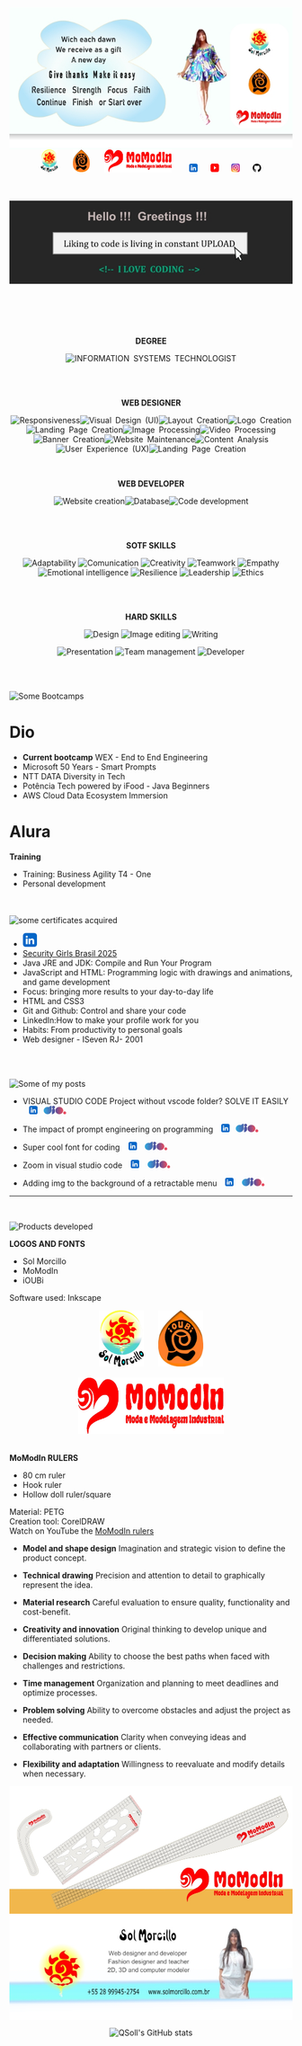 <img align="center" src="banner_top1.jpg">

<div align="center">
  <a href="https://solmorcillo.com.br" title="Website Sol Morcillo" target="_blank"><img src="logo_SM.jpg" width="30" height="40"></a> &nbsp; &ensp; &nbsp;<a href="https://solmorcillo.com.br/ioubi.html" title="Website iOUBi" target="_blank"><img src="logo_ioubi.jpg" width="30" height="40"></a>
&nbsp; &ensp;&nbsp; <a href="https://solmorcillo.com.br/momodin.html" title="Website MoModIn" target="_blank"><img src="logo_momodin.jpg" width="120" height=40"></a> &nbsp; &ensp; &nbsp; 
  <a href="https://www.linkedin.com/in/solmorcillo/" target="_blank" ><img src="logo_linkedin.jpg" width=15" height="15"></a> &nbsp; &ensp; <a href="https://www.youtube.com/@SolMorcillo" target="_blank"><img src="logo_youtube.png" alt="texto" width="15" height="15"></a> &nbsp; &ensp; <a href="https://www.instagram.com/sol_morcillo/" target="_blank"><img src="logo_instagram.png" alt="texto" width="15" height="15"></a>
&nbsp; &ensp; <a href="https://www.github.com/QSoll/" target="_blank" ><img src="logo_github.jpg" alt="Ir para Linkedim" width="15" height="15"></a>
</div>

<br><br>
<img src="card_codigo1.jpg" align="center">

<br>

<div align="center">

<br><BR>

**DEGREE**

![INFORMATION&ensp;SYSTEMS&ensp;TECHNOLOGIST](https://img.shields.io/badge/INFORMATION&ensp;SYSTEMS&ensp;TECHNOLOGIST-003545?style=for-the-badge&logo=INFORMATION&ensp;SYSTEMS&ensp;TECHNOLOGIST&logoColor=white)

</div>

<br><br>

<div align="center">

**WEB DESIGNER**

![Responsiveness](https://img.shields.io/badge/Responsiveness-%23B92B27.svg?style=for-the-badge&logo=Responsiveness&logoColor=white)![Visual&ensp;Design&ensp;(UI)](https://img.shields.io/badge/Visual&ensp;Design&ensp;(UI)-%23D90007.svg?style=for-the-badge&logo=Visual&ensp;Design&ensp;(UI)&logoColor=white)![Layout&ensp;Creation](https://img.shields.io/badge/-Layout&ensp;Creation-FE7A16?style=for-the-badge&logo=Layout&ensp;Creation&logoColor=white)![Logo&ensp;Creation](https://img.shields.io/badge/Logo&ensp;Creation-EAB300?style=for-the-badge&logo=Logo&ensp;Creation&logoColor=white)![Landing&ensp;Page&ensp;Creation](https://img.shields.io/badge/Landing&ensp;Page&ensp;Creation-025E8C?style=for-the-badge&logo=Landing&ensp;Page&ensp;Creation&logoColor=white)![Image&ensp;Processing](https://img.shields.io/badge/Image&ensp;Processing-74aa9c?style=for-the-badge&logo=Image&ensp;Processing&logoColor=white)![Video&ensp;Processing](https://img.shields.io/badge/Video&ensp;Processing-0AC18E?style=for-the-badge&logo=Video&ensp;Processing&logoColor=white)![Banner&ensp;Creation](https://img.shields.io/badge/Banner&ensp;Creation-%230056D2.svg?style=for-the-badge&logo=Banner&ensp;Creation&logoColor=white)![Website&ensp;Maintenance](https://img.shields.io/badge/Website&ensp;Maintenance-258ffa?style=for-the-badge&logo=Website&ensp;Maintenance&logoColor=white)![Content&ensp;Analysis](https://img.shields.io/badge/Content&ensp;Analysis-9999FF.svg?style=for-the-badge&logo=Content&ensp;Analysis&logoColor=white) 
![User&ensp;Experience&ensp;(UX)](https://img.shields.io/badge/User&ensp;Experience&ensp;(UX)-%2382bd4e.svg?style=for-the-badge&logo=User&ensp;Experience&ensp;(UX)&logoColor=black)![Landing&ensp;Page&ensp;Creation](https://img.shields.io/badge/Landing&ensp;Page&ensp;Creation-1997B5&?logo=Landing&ensp;Page&ensp;Creation&logoColor=white&style=for-the-badge)

<br>

**WEB DEVELOPER**

![Website&nbsp;creation](https://img.shields.io/badge/Website&nbsp;creation-B59A30?style=for-the-badge&logo=Website&nbsp;creation&logoColor=white)![Database](https://img.shields.io/badge/Database-F4B728?style=for-the-badge&logo=Database&logoColor=white)![Code&nbsp;development](https://img.shields.io/badge/Code&nbsp;development-B59A30?style=for-the-badge&logo=Code&nbsp;development&logoColor=white)

<br><br>

**SOTF SKILLS**

![Adaptability](https://img.shields.io/badge/Adaptability-0AC18E?style=for-the-badge&logo=Adaptability&logoColor=white) ![Comunication](https://img.shields.io/badge/Comunication-DDE072?style=for-the-badge&logo=Comunication&logoColor=white) ![Creativity](https://img.shields.io/badge/Creativity-0AC18E?style=for-the-badge&logo=Creativity&logoColor=white)  ![Teamwork](https://img.shields.io/badge/Teamwork-DDE072?style=for-the-badge&logo=Teamwork&logoColor=white) ![Empathy](https://img.shields.io/badge/Empathy-0AC18E?style=for-the-badge&logo=Empathy&logoColor=white) ![Emotional&nbsp;intelligence](https://img.shields.io/badge/Emotional&nbsp;intelligence-DDE072?style=for-the-badge&logo=Emotional&nbsp;intelligence&logoColor=white) ![Resilience](https://img.shields.io/badge/Resilience-0AC18E?style=for-the-badge&logo=Resilience&logoColor=white) ![Leadership](https://img.shields.io/badge/Leadership-DDE072?style=for-the-badge&logo=Leadership&logoColor=white) ![Ethics](https://img.shields.io/badge/Ethics-0AC18E?style=for-the-badge&logo=Ethics&logoColor=white)

<br><br>

**HARD SKILLS**

![Design](https://img.shields.io/badge/Design-EAB300?style=for-the-badge&logo=Design&logoColor=white) ![Image&nbsp;editing](https://img.shields.io/badge/Image&nbsp;editing-FF00A0?style=for-the-badge&logo=Image&nbsp;editing&logoColor=white) ![Writing](https://img.shields.io/badge/Writing-EAB300?style=for-the-badge&logo=Writing&logoColor=white)

![Presentation](https://img.shields.io/badge/Presentation-EAB300?style=for-the-badge&logo=Presentation&logoColor=white) ![Team&nbsp;management](https://img.shields.io/badge/Team&nbsp;management-FF00A0?style=for-the-badge&logo=Team&nbsp;management&logoColor=white) ![Developer](https://img.shields.io/badge/Developer-EAB300?style=for-the-badge&logo=Developer&logoColor=white)

</div>

<br><br>

![Some Bootcamps](https://img.shields.io/badge/Some&ensp;Bootcamps-FFCC01?style=for-the-badge&logo=Some&ensp;Bootcamps&logoColor=white)

# Dio

* **Current bootcamp** WEX - End to End Engineering 
* Microsoft 50 Years - Smart Prompts
* NTT DATA Diversity in Tech
* Potência Tech powered by iFood - Java Beginners
* AWS Cloud Data Ecosystem Immersion

# Alura

**Training**

* Training: Business Agility T4 - One
* Personal development

<br><br>
![some certificates acquired](https://img.shields.io/badge/Some&ensp;certificates&ensp;acquired-FF6600?style=for-the-badge&logo=Some&ensp;certificates&ensp;acquired&logoColor=white)

* <a href="https://www.linkedin.com/in/solmorcillo/details/certifications/" target="_blank"><img src= "logo_linkedin.jpg" width="25" height="25"></a>
* <a href="https://www.maismulheres.tech/certificates/7pr4yefmgl/" target="_blank">Security Girls Brasil 2025</a>
* Java JRE and JDK: Compile and Run Your Program
* JavaScript and HTML: Programming logic with drawings and animations, and game development
* Focus: bringing more results to your day-to-day life
* HTML and CSS3
* Git and Github: Control and share your code
* LinkedIn:How to make your profile work for you
* Habits: From productivity to personal goals
* Web designer - ISeven RJ- 2001

<br><br>

![Some of my posts](https://img.shields.io/badge/Some&ensp;of&ensp;my&ensp;posts-E6007A?style=for-the-badge&logo=Algumas&ensp;das&ensp;minhas&ensp;postagens&logoColor=white)

* VISUAL STUDIO CODE Project without vscode folder? SOLVE IT EASILY &ensp; <a href="https://www.linkedin.com/posts/solmorcillo_visual-studio-code-seu-projeto-est%C3%A1-sem-a-activity-7337477375099559936-fyZF?utm_source=share&utm_medium=member_desktop&rcm=ACoAAAuitDYBO0Jky_a88mbhGCJBnYJU3tigTfU"><img src= "logo_linkedin.jpg" width="15" height="15"></a> &ensp;<a href="https://web.dio.me/topics/projeto-exemplofundamentos-sem-pasta-vscode-resolva-facil?back=%2Ftrack%2Fwex-end-end-engineering&order=undefined&page=1&search=&tab=forum&track_id=2788777f-63a7-4a41-a8eb-28133a20c2f1" target="_blank" ><img src= "logo_dio.jpg" width="40" height="15"></a>

* The impact of prompt engineering on programming &ensp; <a href="https://www.linkedin.com/posts/solmorcillo_podcast-o-impacto-da-engenharia-de-prompt-activity-7329138780697792515-8UtK?utm_source=share&utm_medium=member_desktop&rcm=ACoAAAuitDYBO0Jky_a88mbhGCJBnYJU3tigTfU"><img src= "logo_linkedin.jpg" width="15" height="15"></a> &ensp;<a href="https://web.dio.me/articles/o-impacto-da-engenharia-de-prompt-na-programacao-8b628b1ca1fc?back=/articles" target="_blank" ><img src= "logo_dio.jpg" width="40" height="15"></a>

* Super cool font for coding &ensp; <a href="https://www.linkedin.com/posts/solmorcillo_font-super-legal-para-codar-activity-7000149356163026944-2ZNT?utm_source=share&utm_medium=member_desktop&rcm=ACoAAAuitDYBO0Jky_a88mbhGCJBnYJU3tigTfU" target="_blank" > <img src= "logo_linkedin.jpg" width="15" height="15"></a>
&ensp; <a href="https://web.dio.me/articles/font-boa-para-codar?back=/articles" target="_blank" > <img src= "logo_dio.jpg" width="40" height="15"> </a>

* Zoom in visual studio code &ensp; <a href="https://www.linkedin.com/posts/solmorcillo_dev-easy-codding-visual-studio-code-activity-6999717017268183040-2iIJ?utm_source=share&utm_medium=member_desktop&rcm=ACoAAAuitDYBO0Jky_a88mbhGCJBnYJU3tigTfU" target="_blank" > <img src= "logo_linkedin.jpg" width="15" height="15"></a>
&ensp; <a href="https://web.dio.me/articles/zoom-no-visual-studio-code?back=/articles" target="_blank" > <img src= "logo_dio.jpg" width="40" height="15"> </a>

* Adding img to the background of a retractable menu &ensp; <a href="https://www.linkedin.com/posts/solmorcillo_dev-easy-codding-html-css-adicionando-activity-6999392171652968448-3BY7?utm_source=share&utm_medium=member_desktop&rcm=ACoAAAuitDYBO0Jky_a88mbhGCJBnYJU3tigTfU" target="_blank" > <img src= "logo_linkedin.jpg" width="15" height="15"></a>
&ensp; <a href="https://web.dio.me/articles/adicionando-img-no-background-de-menu-retratil?back=/articles" target="_blank" > <img src= "logo_dio.jpg" width="40" height="15"> </a>

---
<br>

<div align="left">
  
![Products developed](https://img.shields.io/badge/Products&ensp;developed-FFCC01?style=for-the-badge&logo=Products&ensp;developed&logoColor=white)

**LOGOS AND FONTS**

* Sol Morcillo
* MoModIn
* iOUBi

Software used: Inkscape
<br>
<div align="center">
  <a href="https://solmorcillo.com.br" title="Website Sol Morcillo" target="_blank"><img src="logo_SM.jpg" width="80" height="100"></a> &nbsp; &ensp; &nbsp;<a href="https://solmorcillo.com.br/ioubi.html" title="Website iOUBi" target="_blank"><img src="logo_ioubi.jpg" width="80" height="100"></a> <br> 

  </div>

  <br>
<div align="center"> 
  <a href="https://solmorcillo.com.br/momodin.html" title="Website MoModIn" target="_blank"><img src="logo_momodin.jpg" width="260" height=100"></a>
  
</div>

<br>

**MoModIn RULERS** 

* 80 cm ruler
* Hook ruler
* Hollow doll ruler/square

Material: PETG <br>
Creation tool: CorelDRAW <br>
Watch on YouTube the <a href="https://youtu.be/VmiQWrJMKYA?si=CLvEnXqrqiBRzNRV" target="_blank" > MoModIn rulers</a>


* **Model and shape design** Imagination and strategic vision to define the product concept.

* **Technical drawing** Precision and attention to detail to graphically represent the idea.

* **Material research** Careful evaluation to ensure quality, functionality and cost-benefit.

* **Creativity and innovation** Original thinking to develop unique and differentiated solutions.

* **Decision making** Ability to choose the best paths when faced with challenges and restrictions.

* **Time management** Organization and planning to meet deadlines and optimize processes.

* **Problem solving** Ability to overcome obstacles and adjust the project as needed.

* **Effective communication** Clarity when conveying ideas and collaborating with partners or clients.

* **Flexibility and adaptation** Willingness to reevaluate and modify details when necessary.
                
</div>

<img align="center" src="banner_momodin1.jpg">

<br>

<img align="center" src="assinatura1.jpg">

<br>

<div align="center">
  
![QSoll's GitHub stats](https://github-readme-stats.vercel.app/api?username=QSoll&show_icons=true&theme=radical)

</div>










